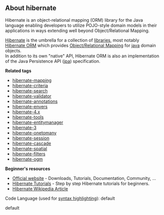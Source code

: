 ## About hibernate

Hibernate is an object-relational mapping (ORM) library for the Java language enabling developers to utilize POJO-style domain models in their applications in ways extending well beyond Object/Relational Mapping.

[Hibernate](http://hibernate.org/) is the umbrella for a collection of [libraries](http://stackoverflow.com/questions/tagged/libraries "show questions tagged 'libraries'"), most notably [Hibernate ORM](http://hibernate.org/orm/) which provides [Object/Relational Mapping](http://hibernate.org/orm/what-is-an-orm/) for [java](http://stackoverflow.com/questions/tagged/java "show questions tagged 'java'") domain objects.  
 In addition to its own "native" API, Hibernate ORM is also an implementation of the Java Persistence API ([jpa](http://stackoverflow.com/questions/tagged/jpa "show questions tagged 'jpa'")) specification.

**Related tags**

*   [hibernate-mapping](http://stackoverflow.com/questions/tagged/hibernate-mapping "show questions tagged 'hibernate-mapping'")
*   [hibernate-criteria](http://stackoverflow.com/questions/tagged/hibernate-criteria "show questions tagged 'hibernate-criteria'")
*   [hibernate-search](http://stackoverflow.com/questions/tagged/hibernate-search "show questions tagged 'hibernate-search'")
*   [hibernate-validator](http://stackoverflow.com/questions/tagged/hibernate-validator "show questions tagged 'hibernate-validator'")
*   [hibernate-annotations](http://stackoverflow.com/questions/tagged/hibernate-annotations "show questions tagged 'hibernate-annotations'")
*   [hibernate-envers](http://stackoverflow.com/questions/tagged/hibernate-envers "show questions tagged 'hibernate-envers'")
*   [hibernate-4.x](http://stackoverflow.com/questions/tagged/hibernate-4.x "show questions tagged 'hibernate-4.x'")
*   [hibernate-tools](http://stackoverflow.com/questions/tagged/hibernate-tools "show questions tagged 'hibernate-tools'")
*   [hibernate-entitymanager](http://stackoverflow.com/questions/tagged/hibernate-entitymanager "show questions tagged 'hibernate-entitymanager'")
*   [hibernate-3](http://stackoverflow.com/questions/tagged/hibernate-3 "show questions tagged 'hibernate-3'")
*   [hibernate-onetomany](http://stackoverflow.com/questions/tagged/hibernate-onetomany "show questions tagged 'hibernate-onetomany'")
*   [hibernate-session](http://stackoverflow.com/questions/tagged/hibernate-session "show questions tagged 'hibernate-session'")
*   [hibernate-cascade](http://stackoverflow.com/questions/tagged/hibernate-cascade "show questions tagged 'hibernate-cascade'")
*   [hibernate-spatial](http://stackoverflow.com/questions/tagged/hibernate-spatial "show questions tagged 'hibernate-spatial'")
*   [hibernate-filters](http://stackoverflow.com/questions/tagged/hibernate-filters "show questions tagged 'hibernate-filters'")
*   [hibernate-ogm](http://stackoverflow.com/questions/tagged/hibernate-ogm "show questions tagged 'hibernate-ogm'")

**Beginner's resources**

*   [Official website](http://hibernate.org/) - Downloads, Tutorials, Documentation, Community, ...
*   [Hibernate Tutorials](http://www.dzone.com/tutorials/java/hibernate/hibernate-tutorial/hibernate-tutorial.html) - Step by step Hibernate tutorials for beginners.
*   [Hibernate Wikipedia Article](http://en.wikipedia.org/wiki/Hibernate_%28Java%29)

Code Language (used for [syntax highlighting](http://google-code-prettify.googlecode.com/svn/trunk/README.html)): default

  default